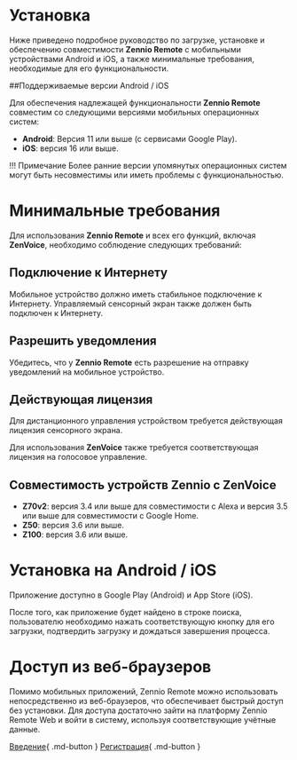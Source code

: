 # Установка

Ниже приведено подробное руководство по загрузке, установке и обеспечению совместимости **Zennio Remote** с мобильными устройствами Android и iOS, а также минимальные требования, необходимые для его функциональности.

##Поддерживаемые версии Android / iOS

Для обеспечения надлежащей функциональности **Zennio Remote** совместим со следующими версиями мобильных операционных систем:

* **Android**: Версия 11 или выше (с сервисами Google Play).
* **iOS**: версия 16 или выше.

!!! Примечание
    Более ранние версии упомянутых операционных систем могут быть несовместимы или иметь проблемы с функциональностью.

# Минимальные требования

Для использования **Zennio Remote** и всех его функций, включая **ZenVoice**, необходимо соблюдение следующих требований:

## Подключение к Интернету

Мобильное устройство должно иметь стабильное подключение к Интернету.
Управляемый сенсорный экран также должен быть подключен к Интернету.

## Разрешить уведомления

Убедитесь, что у **Zennio Remote** есть разрешение на отправку уведомлений на мобильное устройство.

## Действующая лицензия

Для дистанционного управления устройством требуется действующая лицензия сенсорного экрана.

Для использования **ZenVoice** также требуется соответствующая лицензия на голосовое управление.

## Совместимость устройств Zennio с ZenVoice

* **Z70v2**: версия 3.4 или выше для совместимости с Alexa и версия 3.5 или выше для совместимости с Google Home.
* **Z50**: версия 3.6 или выше.
* **Z100**: версия 3.6 или выше.

# Установка на Android / iOS

Приложение доступно в Google Play (Android) и App Store (iOS).

После того, как приложение будет найдено в строке поиска, пользователю необходимо нажать соответствующую кнопку для его загрузки, подтвердить загрузку и дождаться завершения процесса.

# Доступ из веб-браузеров

Помимо мобильных приложений, Zennio Remote можно использовать непосредственно из веб-браузеров, что обеспечивает быстрый доступ без установки. Для доступа достаточно зайти на платформу Zennio Remote Web и войти в систему, используя соответствующие учётные данные.

<div class="grid cards" markdown>

  [Введение](/zr-manual-ru/){ .md-button } [Регистрация](/zr-manual-ru/access_register/register/){ .md-button }

</div>